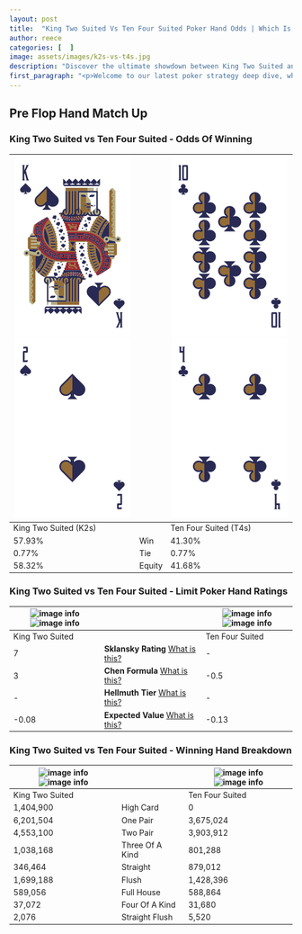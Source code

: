 ```yaml
---
layout: post
title:  "King Two Suited Vs Ten Four Suited Poker Hand Odds | Which Is The Better Hand In Poker? A Complete Guide"
author: reece
categories: [  ]
image: assets/images/k2s-vs-t4s.jpg
description: "Discover the ultimate showdown between King Two Suited and Ten Four Suited in poker! Uncover the odds, strategies, and scenarios where one hand triumphs over the other. Get ready to up your poker game with this thrilling analysis."
first_paragraph: "<p>Welcome to our latest poker strategy deep dive, where we're pitting two distinct hands against each other in a high-stakes showdown: King Two Suited vs Ten Four Suited.</p><p>In the dynamic world of poker, every decision counts, and knowing which hand holds the upper hand is key to your success at the table.</p><p>In this article, we'll dissect these two hands, explore the scenarios where one dominates the other, and equip you with the knowledge to make strategic choices that can tip the odds in your favor.</p><p>Get ready to unravel the intriguing dynamics of these poker hands and elevate your game to new heights.</p>"
---
```




[comment]: # (sp0)

## Pre Flop Hand Match Up

<div class="table hand-ratings" markdown="1"> 



### King Two Suited vs Ten Four Suited - Odds Of Winning


    
| ![image info](assets/images/hand1/k.png) ![image info](assets/images/hand1/2.png) |  | ![image info](assets/images/hand2/t.png) ![image info](assets/images/hand2/4.png) |
| -------- | -------- | -------- |
| King Two Suited (K2s) |  | Ten Four Suited (T4s) |
| 57.93% | Win | 41.30% |
| 0.77% | Tie | 0.77% |
| 58.32% | Equity | 41.68% |




[comment]: # (sp1)



### King Two Suited vs Ten Four Suited - Limit Poker Hand Ratings


    
| ![image info](https://www.riverpairs.com/assets/images/hand1/k.png) ![image info](https://www.riverpairs.com/assets/images/hand1/2.png) |  | ![image info](https://www.riverpairs.com/assets/images/hand2/t.png) ![image info](https://www.riverpairs.com/assets/images/hand2/4.png) |
| -------- | -------- | -------- |
| King Two Suited |  | Ten Four Suited |
| 7 | **Sklansky Rating** [What is this?](/sklansky-rating-explained) | - |
| 3 | **Chen Formula** [What is this?](/chen-formula-explained) | -0.5 |
| - | **Hellmuth Tier** [What is this?](/Hellmuth-tier-explained) | - |
| -0.08 | **Expected Value** [What is this?](/expected-value-explained) | -0.13 |




[comment]: # (sp2)



### King Two Suited vs Ten Four Suited - Winning Hand Breakdown


    
| ![image info](https://www.riverpairs.com/assets/images/hand1/k.png) ![image info](https://www.riverpairs.com/assets/images/hand1/2.png) |  | ![image info](https://www.riverpairs.com/assets/images/hand2/t.png) ![image info](https://www.riverpairs.com/assets/images/hand2/4.png) |
| -------- | -------- | -------- |
| King Two Suited |  | Ten Four Suited |
| 1,404,900 | High Card | 0 |
| 6,201,504 | One Pair | 3,675,024 |
| 4,553,100 | Two Pair | 3,903,912 |
| 1,038,168 | Three Of A Kind | 801,288 |
| 346,464 | Straight | 879,012 |
| 1,699,188 | Flush | 1,428,396 |
| 589,056 | Full House | 588,864 |
| 37,072 | Four Of A Kind | 31,680 |
| 2,076 | Straight Flush | 5,520 |




[comment]: # (sp3)



</div>

[comment]: # (sp4)



[comment]: # (sp5)


